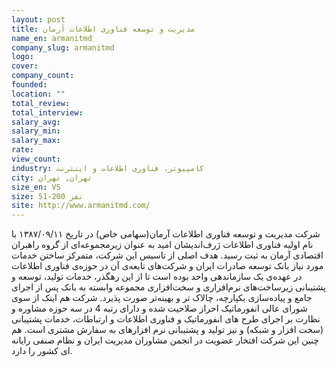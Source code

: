 ```yaml
---
layout: post
title: مدیریت و توسعه فناوری اطلاعات آرمان
name_en: armanitmd
company_slug: armanitmd
logo: 
cover: 
company_count:
founded:
location: ""
total_review: 
total_interview: 
salary_avg: 
salary_min: 
salary_max: 
rate: 
view_count: 
industry: کامپیوتر، فناوری اطلاعات و اینترنت
city: تهران, تهران
size_en: VS
size: 51-200 نفر
site: http://www.armanitmd.com/
---
```


شرکت مدیریت و توسعه فناوری اطلاعات آرمان(سهامی خاص) در تاریخ ۱۳۸۷/۰۹/۱۱ با نام اولیه فناوری اطلاعات ژرف‌اندیشان امید به عنوان زیرمجموعه‌ای از گروه راهبران اقتصادی آرمان به ثبت رسید. هدف اصلی از تاسیس این شرکت، متمرکز ساختن خدمات مورد نیاز بانک توسعه صادرات ایران و شرکت‌های تابعه‌ی آن در حوزه‌ی فناوری اطلاعات در عهده‌ی یک سازماندهی واحد بوده است تا از این رهگذر، خدمات تولید، توسعه و پشتیبانی زیرساخت‌های نرم‌افزاری و سخت‌افزاری مجموعه وابسته به بانک پس از اجرای جامع و پیاده‌سازی یکپارچه، چالاک‌ تر و بهینه‌تر صورت پذیرد.
شرکت هم اینک از سوی شورای عالی انفورماتیک احراز صلاحیت شده و دارای رتبه 4 در سه حوزه مشاوره و نظارت بر اجرای طرح های انفورماتیک و فناوری اطلاعات و ارتباطات، خدمات پشتیبانی (سخت افزار و شبکه) و نیز تولید و پشتیبانی نرم افزارهای به سفارش مشتری است. هم چنین این شرکت افتخار عضویت در انجمن مشاوران مدیریت ایران و نظام صنفی رایانه ای کشور را دارد.
